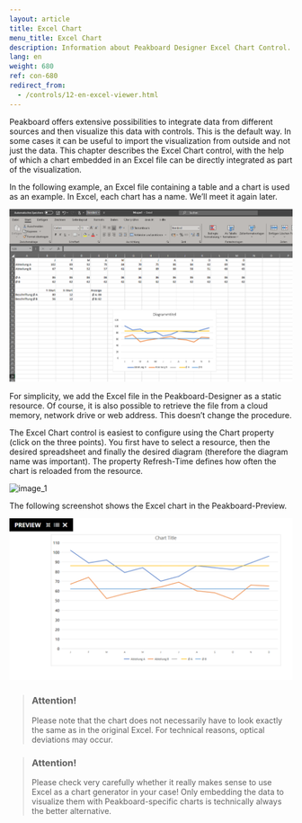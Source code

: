 ```yaml
---
layout: article
title: Excel Chart
menu_title: Excel Chart
description: Information about Peakboard Designer Excel Chart Control.
lang: en
weight: 680
ref: con-680
redirect_from:
  - /controls/12-en-excel-viewer.html
---
```


Peakboard offers extensive possibilities to integrate data from different sources and then visualize this data with controls. This is the default way. In some cases it can be useful to import the visualization from outside and not just the data. This chapter describes the Excel Chart control, with the help of which a chart embedded in an Excel file can be directly integrated as part of the visualization.

In the following example, an Excel file containing a table and a chart is used as an example. In Excel, each chart has a name. We’ll meet it again later.

![image_1](/assets/images/Controls/Excel-Viewer/Controls_ExcelViewer_01.png)

For simplicity, we add the Excel file in the Peakboard-Designer as a static resource. Of course, it is also possible to retrieve the file from a cloud memory, network drive or web address. This doesn’t change the procedure.

The Excel Chart control is easiest to configure using the Chart property (click on the three points). You first have to select a resource, then the desired spreadsheet and finally the desired diagram (therefore the diagram name was important). The property Refresh-Time defines how often the chart is reloaded from the resource.

![image_1](/assets/images/Controls/Excel-Viewer/Controls_ExcelViewer_02.png)

The following screenshot shows the Excel chart in the Peakboard-Preview.

![image_1](/assets/images/Controls/Excel-Viewer/Controls_ExcelViewer_03.png)

> ### Attention!
>
> Please note that the chart does not necessarily have to look exactly the same as in the original Excel. For technical reasons, optical deviations may occur.

> ### Attention!
>
>Please check very carefully whether it really makes sense to use Excel as a chart generator in your case! Only embedding the data to visualize them with Peakboard-specific charts is technically always the better alternative.
